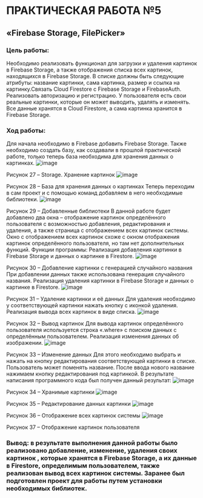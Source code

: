 # ПРАКТИЧЕСКАЯ РАБОТА №5
## «Firebase Storage, FilePicker»
### Цель работы: 
Необходимо реализовать функционал для загрузки и удаления картинок в Firebase Storage, а также отображения списка всех картинок, находящихся в Firebase Storage. В списке должны быть следующие атрибуты: название картинки, сама картинка, размер и ссылка на картинку.Связать Cloud Firestore с Firebase Storage и FirebaseAuth. Реализовать авторизацию и регистрацию. У пользователя есть свои реальные картинки, которые он может выводить, удалять и изменять. Все данные хранятся в Cloud Firestore, а сама картинка хранится в Firebase Storage.
### Ход работы:
Для начала необходимо в Firebase добавить Firebase Storage.
Также необходимо создать базу, как создавали в прошлой практической работе, только теперь база необходима для хранения данных о картинках.
 ![image](https://user-images.githubusercontent.com/102330085/231024796-15890ad5-4a23-44cd-b4ff-dcfe0d1da11d.png)

Рисунок 27 – Storage. Хранение картинок
 ![image](https://user-images.githubusercontent.com/102330085/231024805-93b29ed0-5dfa-48c5-b653-5c43229992e1.png)

Рисунок 28 – База для хранения данных о картинках
Теперь переходим в сам проект и с помощью команд добавляем в него необходимые библиотеки.
 ![image](https://user-images.githubusercontent.com/102330085/231024811-9830f074-3977-4bf7-aec1-98575e8c76ce.png)

Рисунок 29 – Добавленные библиотеки
В данной работе будет добавлено два окна – отображение картинок определённого пользователя с возможностью добавления, редактирования и удаления, а также страница с отображением всех картинок системы.
Окно с отображением всех картинок схоже с окном отображения картинок определённого пользователя, но там нет дополнительных функций.
Функции программы:
Реализация добавления картинки в Firebase Storage и данных о картинке в Firestore.
 ![image](https://user-images.githubusercontent.com/102330085/231024823-7f957438-8bf4-4537-9e88-2626e91fca40.png)

Рисунок 30 – Добавление картинки с генерацией случайного названия
При добавлении данных также использована генерация случайного названия.
Реализация удаления картинки в Firebase Storage и данных о картинке в Firestore.
 ![image](https://user-images.githubusercontent.com/102330085/231024842-19daedc7-f045-46c0-bb7f-2aaa4c3af5bf.png)

Рисунок 31 – Удаление картинки и её данных
Для удаления необходимо у соответствующей картинки нажать кнопку с иконкой удаления.
Реализация вывода всех картинок в виде списка.
 ![image](https://user-images.githubusercontent.com/102330085/231024851-ed44316e-5bfe-4aec-9112-8c164efd287e.png)

Рисунок 32 – Вывод картинок
Для вывода картинок определённого пользователя используется строка «.where» с поиском данных с определённым пользователем.
Реализация изменения данных об изображении.
 ![image](https://user-images.githubusercontent.com/102330085/231024864-92917449-d710-4dad-8e64-7046cb99d0b3.png)

Рисунок 33 – Изменение данных
Для этого необходимо выбрать и нажать на кнопку редактирования соответствующей картинки в списке. Пользователь может поменять название. После ввода нового название нажимаем кнопку редактирования под картинкой.
В результате написания программного кода был получен данный результат:
 ![image](https://user-images.githubusercontent.com/102330085/231024878-b5445107-4714-42dc-9ec8-c89c93a98ba6.png)

Рисунок 34 – Хранимые картинки
 ![image](https://user-images.githubusercontent.com/102330085/231024892-54285c05-c19f-465d-ad17-e0086293456b.png)

Рисунок 35 – Редактирование данных картинки
 ![image](https://user-images.githubusercontent.com/102330085/231024900-88778e8f-6285-41ca-857f-2594d2d85910.png)

Рисунок 36 – Отображение всех картинок системы
 ![image](https://user-images.githubusercontent.com/102330085/231024911-d0499818-a316-4623-8123-e125c0b52cb4.png)

Рисунок 37 – Отображение картинок пользователя
### Вывод: в результате выполнения данной работы было реализовано добавление, изменение, удаления своих картинок , которые хранятся в Firebase Storage, а их данные в Firestore, определимым пользователем, также реализован вывод всех картинок системы. Заранее был подготовлен проект для работы путем установки необходимых библиотек.
